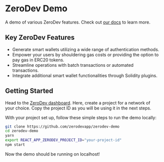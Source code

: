 # ZeroDev Demo

A demo of various ZeroDev features.  Check out [our docs](https://docs.zerodev.app/) to learn more.

## Key ZeroDev Features

- Generate smart wallets utilizing a wide range of authentication methods.
- Empower your users by shouldering gas costs or providing the option to pay gas in ERC20 tokens.
- Streamline operations with batch transactions or automated transactions.
- Integrate additional smart wallet functionalities through Solidity plugins.

## Getting Started

Head to the [ZeroDev dashboard](https://dashboard.zerodev.app/).  Here, create a project for a network of your choice.  Copy the project ID as you will be using it in the next steps.

With your project set up, follow these simple steps to run the demo locally:

```bash
git clone https://github.com/zerodevapp/zerodev-demo
cd zerodev-demo
yarn
export REACT_APP_ZERODEV_PROJECT_ID="your-project-id"
npm start
```

Now the demo should be running on localhost!
